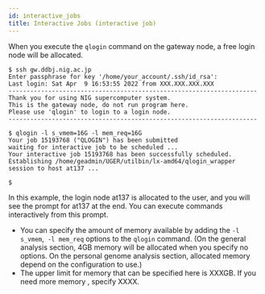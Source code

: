 ```yaml
---
id: interactive_jobs
title: Interactive Jobs (interactive job)
---
```


When you execute the `qlogin` command on the gateway node, a free login node will be allocated.


```
$ ssh gw.ddbj.nig.ac.jp
Enter passphrase for key '/home/your_account/.ssh/id_rsa': 
Last login: Sat Apr  9 16:53:55 2022 from XXX.XXX.XXX.XXX
---------------------------------------------------------------------
Thank you for using NIG supercomputer system.
This is the gateway node, do not run program here.
Please use 'qlogin' to login to a login node.
---------------------------------------------------------------------

$ qlogin -l s_vmem=16G -l mem_req=16G
Your job 15193768 ("QLOGIN") has been submitted
waiting for interactive job to be scheduled ...
Your interactive job 15193768 has been successfully scheduled.
Establishing /home/geadmin/UGER/utilbin/lx-amd64/qlogin_wrapper session to host at137 ...

$
```

In this example, the login node at137 is allocated to the user, and you will see the prompt for at137 at the end.
You can execute commands interactively from this prompt.

- You can specify the amount of memory available by adding the `-l s_vmem`,` -l mem_req` options to the `qlogin` command. (On the general analysis section, 4GB memory will be allocated when you specify no options. On the personal genome analysis section, allocated memory depend on the configuration to use.)
- The upper limit for memory that can be specified here is XXXGB. If you need more memory , specify XXXX.
